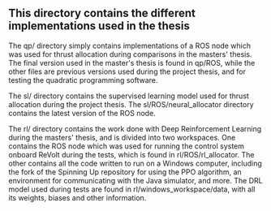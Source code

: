 ## This directory contains the different implementations used in the thesis

The qp/ directory simply contains implementations of a ROS node which was used for thrust allocation during comparisons in the masters' thesis. The final version used in the master's thesis is found in qp/ROS, while the other files are previous versions used during the project thesis, and for testing the quadratic programming software.

The sl/ directory contains the supervised learning model used for thrust allocation during the project thesis. The sl/ROS/neural_allocator directory contains the latest version of the ROS node.

The rl/ directory contains the work done with Deep Reinforcement Learning during the masters' thesis, and is divided into two workspaces. One contains the ROS node which was used for running the control system onboard ReVolt during the tests, which is found in rl/ROS/rl_allocator. The other contains all the code written to run on a Windows computer, including the fork of the Spinning Up repository for using the PPO algorithm, an environment for communicating with the Java simulator, and more. The DRL model used during tests are found in rl/windows_workspace/data, with all its weights, biases and other information. 